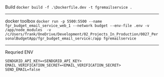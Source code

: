 
Build
`docker build -f .\Dockerfile.dev -t fgremailservice .`

---
docker toolbox
`docker run -p 5500:5500 --name fgr_budget_email_service_web_1 --network budget --env-file .env -v /app/node_modules  -v /c/Users/frank/OneDrive/Development/02_Projects_In_Production/0027_PersonalBudgetApp/fgr_budget_email_service:/app fgremailservice`

----
Requried ENV

```
SENDGRID_API_KEY=<SENDGRID_API_KEY>
EMAIL_VERIFICATION_SECRET=<EMAIL_VERIFICATION_SECRET>
SEND_EMAIL=false
```